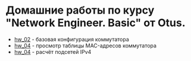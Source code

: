 # Домашние работы по курсу "Network Engineer. Basic" от Otus.

* [hw\_02](https://github.com/E-Mi-Zh/otus_neteng_basic/tree/master/hw02) -
  базовая конфигурация коммутатора
* [hw\_04](https://github.com/E-Mi-Zh/otus_neteng_basic/tree/master/hw04) -
  просмотр таблицы MAC-адресов коммутатора
* [hw\_04](https://github.com/E-Mi-Zh/otus_neteng_basic/tree/master/hw07) -
  расчёт подсетей IPv4
